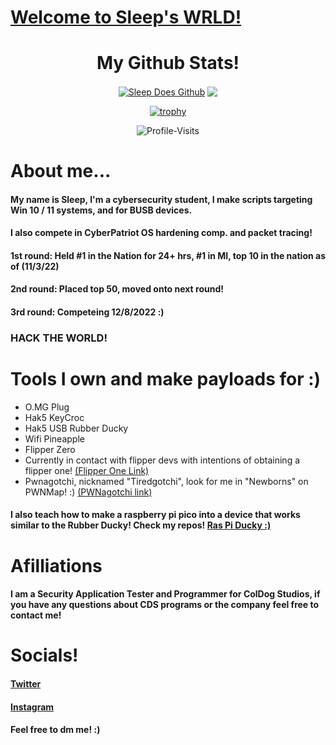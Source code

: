 <h1>
  <u>
  Welcome to Sleep's WRLD!
  </u>
</h1>
<div align="center">
<h1>
My Github Stats!
</h1>
<a href="https://github.com/Sl66p"><img align="center" src="https://github-readme-stats.vercel.app/api?username=Sl66p&show_icons=true&count_private=true&include_all_commits=true&theme=onedark&hide_border=true" alt="Sleep Does Github" /></a>  <a href="https://github.com/Sl66p"><img align="center" src="https://github-readme-stats.vercel.app/api/top-langs/?username=Sl66p&layout=compact&theme=onedark&hide_border=true" /></a> 

[![trophy](https://github-profile-trophy.vercel.app/?username=Sl66p&theme=onedark&no-frame=true)](https://github.com/Sl66p)

![Profile-Visits](https://profile-counter.glitch.me/Sl66p/count.svg)
</div>
<h1>
About me...
</h1>
<h4>
My name is Sleep, I'm a cybersecurity student, I make scripts targeting Win 10 / 11 systems, and for BUSB devices.
</h4>
<h4>
I also compete in CyberPatriot OS hardening comp. and packet tracing!
  </h4>
  <h4>
1st round: Held #1 in the Nation for 24+ hrs, #1 in MI, top 10 in the nation as of (11/3/22)
  </h4>
  <h4>
2nd round: Placed top 50, moved onto next round!
  </h4>
  <h4>
3rd round: Competeing 12/8/2022 :)
  </h4>
<h3>
HACK THE WORLD!
</h3>
<h1>
  Tools I own and make payloads for :)
</h1>
  <ul>
    <li>O.MG Plug</li>
    <li>Hak5 KeyCroc</li>
    <li>Hak5 USB Rubber Ducky</li>
    <li>Wifi Pineapple</li>
    <li>Flipper Zero</li>
  <li>Currently in contact with flipper devs with intentions of obtaining a flipper one! <a href=https://flipperzero.one/one>(Flipper One Link)</a></li>
  <li>Pwnagotchi, nicknamed "Tiredgotchi", look for me in "Newborns" on PWNMap! :) <a href=https://pwnagotchi.ai/>(PWNagotchi link)</a></li>
    </ul>
      <h4>
       I also teach how to make a raspberry pi pico into a device that works similar to the Rubber Ducky! Check my repos!
        <a href=https://github.com/Sl66p/Ras-Pi-Pico-HID-Manipulator>Ras Pi Ducky :)</a>
  </h4>
  <h1>
Afilliations
</h1>
<h4>
I am a Security Application Tester and Programmer for ColDog Studios, if you have any questions about CDS programs or the company feel free to contact me!
</h4>
<h1>
Socials!
</h1>
<h4>
<a href=https://twitter.com/ayysl66p>Twitter</a>
</h4>
<h4>
<a href=https://www.instagram.com/envysleepy/>Instagram</a>
</h4>
<h4>
Feel free to dm me! :)
</h4>
